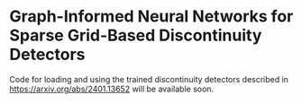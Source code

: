 # Graph-Informed Neural Networks for Sparse Grid-Based Discontinuity Detectors
Code for loading and using the trained discontinuity detectors described in https://arxiv.org/abs/2401.13652 will be available soon.

